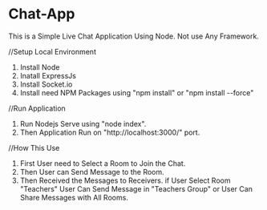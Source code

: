 # Chat-App
This is a Simple Live Chat Application Using Node.
Not use Any Framework.

//Setup Local Environment
1. Install Node
2. Inatall ExpressJs
3. Install Socket.io
4. Install need NPM Packages using "npm install" or "npm install --force"

//Run Application
1. Run Nodejs Serve using "node index".
2. Then Application Run on "http://localhost:3000/" port.

//How This Use
1. First User need to Select a Room to Join the Chat.
2. Then User can Send Message to the Room.
3. Then Received the Messages to Receivers.
    if User Select Room "Teachers"
        User Can Send Message in "Teachers Group" or User Can Share Messages with All Rooms.
